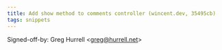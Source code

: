 ```yaml
---
title: Add show method to comments controller (wincent.dev, 35495cb)
tags: snippets
---
```


Signed-off-by: Greg Hurrell &lt;greg@hurrell.net&gt;
